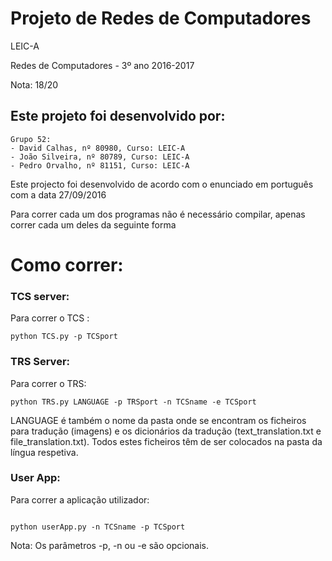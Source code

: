 # Projeto de Redes de Computadores

LEIC-A

Redes de Computadores - 3º ano 2016-2017

Nota: 18/20

## Este projeto foi desenvolvido por:

	Grupo 52:
	- David Calhas, nº 80980, Curso: LEIC-A
	- João Silveira, nº 80789, Curso: LEIC-A
	- Pedro Orvalho, nº 81151, Curso: LEIC-A

Este projecto foi desenvolvido de acordo com o enunciado em português com a data 27/09/2016

Para correr cada um dos programas não é necessário compilar, apenas correr cada um deles da seguinte forma

# Como correr:

### 	TCS server:

Para correr o TCS :
```
python TCS.py -p TCSport
```

###		TRS Server:

Para correr o TRS:

```
python TRS.py LANGUAGE -p TRSport -n TCSname -e TCSport
```

LANGUAGE é também o nome da pasta onde se encontram os ficheiros para tradução (imagens) e os dicionários da tradução (text_translation.txt e file_translation.txt). Todos estes ficheiros têm de ser colocados na pasta da língua respetiva.

### 	User App:

Para correr a aplicação utilizador:

```

python userApp.py -n TCSname -p TCSport
```

Nota: Os parâmetros -p, -n ou -e são opcionais.
